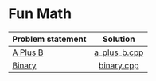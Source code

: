 # Fun Math

| Problem statement |     Solution     |
|:------------------|:----------------:|
| [A Plus B][]      | [a_plus_b.cpp][] |
| [Binary][]        | [binary.cpp][]   |

[A Plus B]: http://www.dmoj.ca/problem/aplusb
[Binary]:   https://dmoj.ca/problem/binary

[a_plus_b.cpp]: a_plus_b.cpp
[binary.cpp]:   binary.cpp
